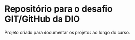 # Repositório para o desafio GIT/GitHub da DIO
Projeto criado para documentar os projetos ao longo do curso.
